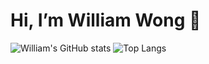  # Hi, I’m William Wong 👋

![William's GitHub stats](https://github-readme-stats.vercel.app/api?username=wwilliamwong&&show_icons=true&title_color=ffffff&icon_color=ffffff&text_color=daf7dc&bg_color=191919) ![Top Langs](https://github-readme-stats.vercel.app/api/top-langs/?username=wwilliamwong&layout=compact&theme=dark)


